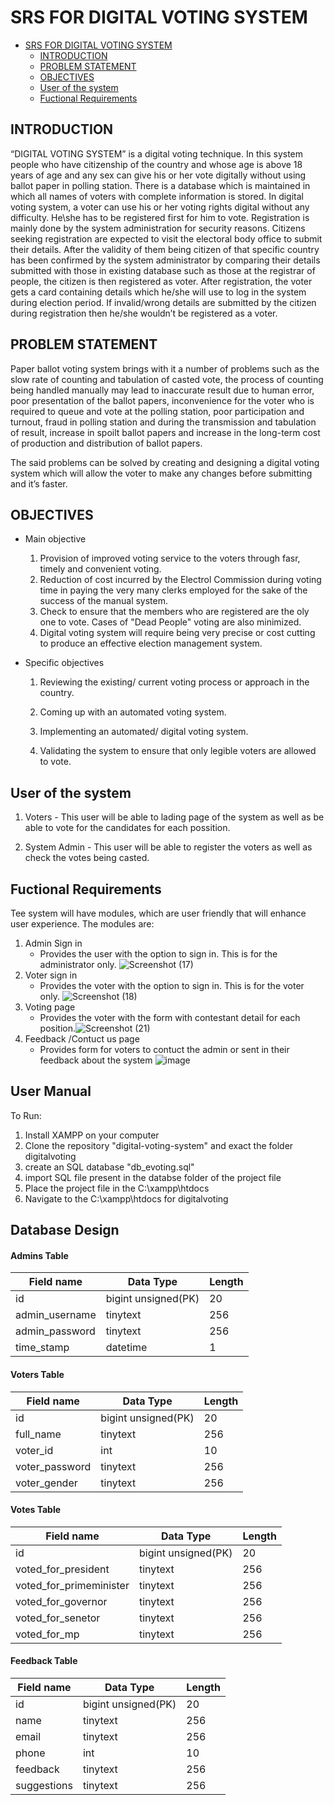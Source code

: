 # SRS FOR DIGITAL VOTING SYSTEM

- [SRS FOR DIGITAL VOTING SYSTEM](#srs-for-digital-voting-system)
  - [INTRODUCTION](#introduction)
  - [PROBLEM STATEMENT](#problem-statement)
  - [OBJECTIVES](#objectives)
  - [User of the system](#user-of-the-system)
  - [Fuctional Requirements](#fuctional-requirements)

## INTRODUCTION

“DIGITAL VOTING SYSTEM” is a digital voting technique. In this system people who have citizenship of the country and whose age is above 18 years of age and any sex can give his or her vote digitally without using ballot paper in polling station. There is a database which is maintained in which all names of voters with complete information is stored. In digital voting system, a voter can use his or her voting rights digital without any difficulty. He\she has to be registered first for him to vote. Registration is mainly done by the system administration for security reasons. Citizens seeking registration are expected to visit the electoral body office to submit their details. After the validity of them being citizen of that specific country has been confirmed by the system administrator by comparing their details submitted with those in existing database such as those at the registrar of people, the citizen is then registered as voter. After registration, the voter gets a card containing details which he/she will use to log in the system during election period. If invalid/wrong details are submitted by the citizen during registration then he/she wouldn’t be registered as a voter.

## PROBLEM STATEMENT

Paper ballot voting system brings with it a number of problems such as the slow rate of counting and tabulation of casted vote, the process of counting being handled manually may lead to inaccurate result due to human error, poor presentation of the ballot papers, inconvenience for the voter who is required to queue and vote at the polling station, poor participation and turnout, fraud in polling station and during the transmission and tabulation of result, increase in spoilt ballot papers and increase in the long-term cost of production and distribution of ballot papers.

The said problems can be solved by creating and designing a digital voting system which will allow the voter to make any changes before submitting and it’s faster.

## OBJECTIVES

- Main objective
  1. Provision of improved voting service to the voters through fasr, timely and convenient voting.
  2. Reduction of cost incurred by the Electrol Commission during voting time in paying the very many clerks employed for the sake of the success of the manual system.
  3. Check to ensure that the members who are registered are the oly one to vote. Cases of "Dead People" voting are also minimized.
  4. Digital voting system will require being very precise or cost cutting to produce an effective election management system.

- Specific objectives
  1. Reviewing the existing/ current voting process or approach in the country.

  2. Coming up with an automated voting system.

  3. Implementing an automated/ digital voting system.

  4. Validating the system to ensure that only legible voters are allowed to vote.
  
## User of the system

 1. Voters - This user will be able to lading page of the system as well as be able to vote for the candidates for each possition.

 2. System Admin - This user will be able to register the voters as well as check the votes being casted.

## Fuctional Requirements

Tee system will have modules, which are user friendly that will enhance user experience. The modules are:

1. Admin Sign in
   - Provides the user with the option to sign in. This is for the administrator only.
  ![Screenshot (17)](https://user-images.githubusercontent.com/72855022/126981872-c1897b6e-bc4b-4b76-b800-1c46f5fddde2.png)
2. Voter sign in
   - Provides the voter with the option to sign in. This is for the voter only.
  ![Screenshot (18)](https://user-images.githubusercontent.com/72855022/126981946-8ce66b51-6a9a-4d24-865d-c65fad06c24d.png)
3. Voting page
   - Provides the voter with the form with contestant detail for each position.![Screenshot (21)](https://user-images.githubusercontent.com/72855022/126982133-018f76c8-6ab6-4f31-bfe2-b3a8c0e77a89.png)
4. Feedback /Contuct us page
   - Provides form for voters to contuct the admin or sent in their feedback about the system
   ![image](https://user-images.githubusercontent.com/72855022/127014862-0c47f8a8-9c57-47de-95b2-eac73ab4b2f4.png)

## User Manual
To Run:
1) Install XAMPP on your computer
2) Clone the repository "digital-voting-system" and exact the folder digitalvoting
3) create an SQL database "db_evoting.sql"
4) import SQL file present in the databse folder of the project file 
5) Place the project file in the C:\xampp\htdocs
6) Navigate to the C:\xampp\htdocs for digitalvoting 

## Database Design

#### Admins Table

  | Field name   | Data Type          | Length |
  |--------------|--------------------|--------|
  | id           |bigint unsigned(PK) | 20     |
  |admin_username|tinytext            |256     |
  |admin_password|tinytext            |256     |
  |time_stamp    |datetime            |1       |

#### Voters Table

  | Field name   | Data Type          | Length |
  |--------------|--------------------|--------|
  | id           |bigint unsigned(PK) | 20     |
  |full_name     |tinytext            |256     |
  |voter_id      |int                 |10      |
  |voter_password|tinytext            | 256    |
  |voter_gender  |tinytext            |256     |
  
#### Votes Table

  |Field name             | Data Type          | Length |
  |-----------------------|--------------------|--------|
  | id                    |bigint unsigned(PK) | 20     |
  |voted_for_president    |tinytext            |256     |
  |voted_for_primeminister|tinytext            |256     |
  |voted_for_governor     |tinytext            | 256    |
  |voted_for_senetor      |tinytext            |256     |
  |voted_for_mp           |tinytext            |256     |
  
#### Feedback Table

  |Field name  | Data Type          | Length |
  |------------|--------------------|--------|
  | id         |bigint unsigned(PK) | 20     |
  |name        |tinytext            |256     |
  |email      |tinytext            |256     |
  |phone       |int                 | 10     |
  |feedback   |tinytext            |256     |
  |suggestions |tinytext            |256     |
